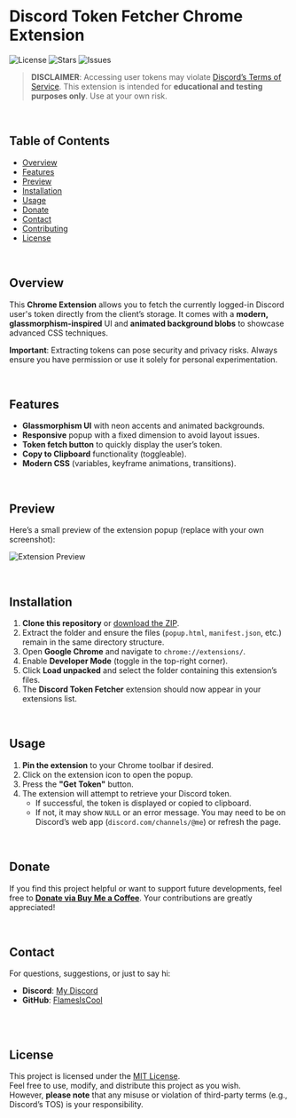 # Discord Token Fetcher Chrome Extension
![License](https://img.shields.io/github/license/FlamesIsCool/discord-token-fetcher-extension?style=flat-square)
![Stars](https://img.shields.io/github/stars/FlamesIsCool/discord-token-fetcher-extension?style=flat-square)
![Issues](https://img.shields.io/github/issues/FlamesIsCool/discord-token-fetcher-extension?style=flat-square)

> **DISCLAIMER**: Accessing user tokens may violate [Discord’s Terms of Service](https://discord.com/terms). This extension is intended for **educational and testing purposes only**. Use at your own risk.

<br />

## Table of Contents
- [Overview](#overview)
- [Features](#features)
- [Preview](#preview)
- [Installation](#installation)
- [Usage](#usage)
- [Donate](#donate)
- [Contact](#contact)
- [Contributing](#contributing)
- [License](#license)

<br />

## Overview

This **Chrome Extension** allows you to fetch the currently logged-in Discord user's token directly from the client’s storage. It comes with a **modern, glassmorphism-inspired** UI and **animated background blobs** to showcase advanced CSS techniques.  

**Important**: Extracting tokens can pose security and privacy risks. Always ensure you have permission or use it solely for personal experimentation.

<br />

## Features
- **Glassmorphism UI** with neon accents and animated backgrounds.
- **Responsive** popup with a fixed dimension to avoid layout issues.
- **Token fetch button** to quickly display the user’s token.
- **Copy to Clipboard** functionality (toggleable).
- **Modern CSS** (variables, keyframe animations, transitions).

<br />

## Preview

Here’s a small preview of the extension popup (replace with your own screenshot):

![Extension Preview](images/preview.png)

<br />

## Installation

1. **Clone this repository** or [download the ZIP](https://github.com/FlamesIsCool/discord-token-fetcher-extension/archive/refs/heads/main.zip).
2. Extract the folder and ensure the files (`popup.html`, `manifest.json`, etc.) remain in the same directory structure.
3. Open **Google Chrome** and navigate to `chrome://extensions/`.
4. Enable **Developer Mode** (toggle in the top-right corner).
5. Click **Load unpacked** and select the folder containing this extension’s files.
6. The **Discord Token Fetcher** extension should now appear in your extensions list.

<br />

## Usage

1. **Pin the extension** to your Chrome toolbar if desired.
2. Click on the extension icon to open the popup.
3. Press the **"Get Token"** button.
4. The extension will attempt to retrieve your Discord token.  
   - If successful, the token is displayed or copied to clipboard.
   - If not, it may show `NULL` or an error message. You may need to be on Discord’s web app (`discord.com/channels/@me`) or refresh the page.

<br />

## Donate

If you find this project helpful or want to support future developments, feel free to **[Donate via Buy Me a Coffee](https://buymeacoffee.com/aura2)**. Your contributions are greatly appreciated!

<br />

## Contact

For questions, suggestions, or just to say hi:
- **Discord**: [My Discord](https://discord.com/users/1060558266872123454)
- **GitHub**: [FlamesIsCool](https://github.com/FlamesIsCool)

<br />


<br />

## License

This project is licensed under the [MIT License](LICENSE).  
Feel free to use, modify, and distribute this project as you wish.  
However, **please note** that any misuse or violation of third-party terms (e.g., Discord’s TOS) is your responsibility.
